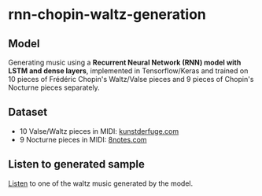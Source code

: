 # rnn-chopin-waltz-generation

## Model
Generating music using a __Recurrent Neural Network (RNN) model with LSTM and dense layers__, implemented in Tensorflow/Keras and trained on 10 pieces of Frédéric Chopin's Waltz/Valse pieces and 9 pieces of Chopin's Nocturne pieces separately.

## Dataset
* 10 Valse/Waltz pieces in MIDI: [kunstderfuge.com](kunstderfuge.com)
* 9 Nocturne pieces in MIDI: [8notes.com](8notes.com)

## Listen to generated sample
[Listen](https://drive.google.com/file/d/15_iUzKmi_8AfiSeuUitjohxkX-sYhoJz/view?usp=sharing) to one of the waltz music generated by the model.
